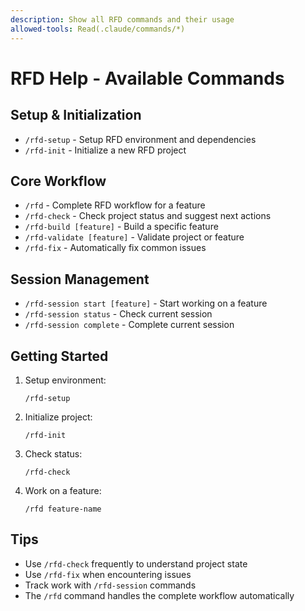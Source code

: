 ```yaml
---
description: Show all RFD commands and their usage
allowed-tools: Read(.claude/commands/*)
---
```


# RFD Help - Available Commands

## Setup & Initialization
- `/rfd-setup` - Setup RFD environment and dependencies
- `/rfd-init` - Initialize a new RFD project

## Core Workflow
- `/rfd` - Complete RFD workflow for a feature
- `/rfd-check` - Check project status and suggest next actions
- `/rfd-build [feature]` - Build a specific feature
- `/rfd-validate [feature]` - Validate project or feature
- `/rfd-fix` - Automatically fix common issues

## Session Management  
- `/rfd-session start [feature]` - Start working on a feature
- `/rfd-session status` - Check current session
- `/rfd-session complete` - Complete current session

## Getting Started

1. Setup environment:
   ```
   /rfd-setup
   ```

2. Initialize project:
   ```
   /rfd-init
   ```

3. Check status:
   ```
   /rfd-check
   ```

4. Work on a feature:
   ```
   /rfd feature-name
   ```

## Tips
- Use `/rfd-check` frequently to understand project state
- Use `/rfd-fix` when encountering issues
- Track work with `/rfd-session` commands
- The `/rfd` command handles the complete workflow automatically